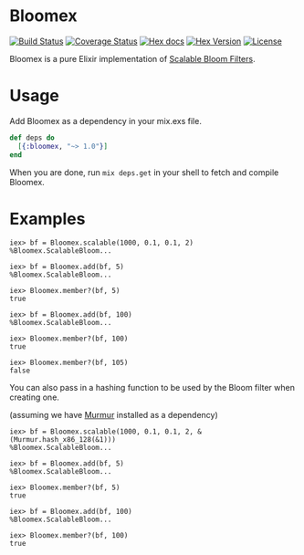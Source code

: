 Bloomex
=======

[![Build Status](https://img.shields.io/travis/gmcabrita/bloomex.svg?style=flat)](https://travis-ci.org/gmcabrita/bloomex)
[![Coverage Status](https://img.shields.io/coveralls/gmcabrita/bloomex.svg?style=flat)](https://coveralls.io/r/gmcabrita/bloomex?branch=master)
[![Hex docs](http://img.shields.io/badge/hex.pm-docs-green.svg?style=flat)](https://hexdocs.pm/bloomex)
[![Hex Version](http://img.shields.io/hexpm/v/bloomex.svg?style=flat)](https://hex.pm/packages/bloomex)
[![License](http://img.shields.io/hexpm/l/bloomex.svg?style=flat)](https://github.com/gmcabrita/bloomex/blob/master/LICENSE)

Bloomex is a pure Elixir implementation of [Scalable Bloom Filters](http://haslab.uminho.pt/cbm/files/dbloom.pdf).

# Usage

Add Bloomex as a dependency in your mix.exs file.

```elixir
def deps do
  [{:bloomex, "~> 1.0"}]
end
```

When you are done, run `mix deps.get` in your shell to fetch and compile Bloomex.

# Examples

```iex
iex> bf = Bloomex.scalable(1000, 0.1, 0.1, 2)
%Bloomex.ScalableBloom...

iex> bf = Bloomex.add(bf, 5)
%Bloomex.ScalableBloom...

iex> Bloomex.member?(bf, 5)
true

iex> bf = Bloomex.add(bf, 100)
%Bloomex.ScalableBloom...

iex> Bloomex.member?(bf, 100)
true

iex> Bloomex.member?(bf, 105)
false
```

You can also pass in a hashing function to be used by the Bloom filter when creating one.

(assuming we have [Murmur](https://hex.pm/packages/murmur/) installed as a dependency)

```iex
iex> bf = Bloomex.scalable(1000, 0.1, 0.1, 2, &(Murmur.hash_x86_128(&1)))
%Bloomex.ScalableBloom...

iex> bf = Bloomex.add(bf, 5)
%Bloomex.ScalableBloom...

iex> Bloomex.member?(bf, 5)
true

iex> bf = Bloomex.add(bf, 100)
%Bloomex.ScalableBloom...

iex> Bloomex.member?(bf, 100)
true
``````
